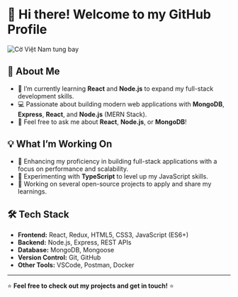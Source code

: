 # 👋 Hi there! Welcome to my GitHub Profile

![Cờ Việt Nam tung bay](https://i.imgur.com/V9cYQgh.gif)
## 🚀 About Me

- 🌱 I’m currently learning **React** and **Node.js** to expand my full-stack development skills.
- 💻 Passionate about building modern web applications with **MongoDB**, **Express**, **React**, and **Node.js** (MERN Stack).
- 💬 Feel free to ask me about **React**, **Node.js**, or **MongoDB**!

## 💡 What I’m Working On

- 🌟 Enhancing my proficiency in building full-stack applications with a focus on performance and scalability.
- 🔧 Experimenting with **TypeScript** to level up my JavaScript skills.
- 🚧 Working on several open-source projects to apply and share my learnings.
<!--
## 🌐 Connect with Me

[![LinkedIn](https://img.shields.io/badge/LinkedIn-Connect-blue?style=flat-square&logo=linkedin)](https://www.linkedin.com)
[![Portfolio](https://img.shields.io/badge/Portfolio-Visit%20My%20Site-orange?style=flat-square&logo=github)](https://www.yourportfolio.com)
-->

## 🛠 Tech Stack

- **Frontend:** React, Redux, HTML5, CSS3, JavaScript (ES6+)
- **Backend:** Node.js, Express, REST APIs
- **Database:** MongoDB, Mongoose
- **Version Control:** Git, GitHub
- **Other Tools:** VSCode, Postman, Docker
---

⭐️ **Feel free to check out my projects and get in touch!** ⭐️
